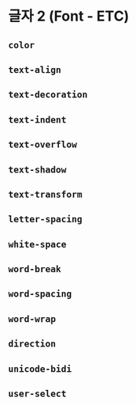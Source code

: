# 글자 2 (Font - ETC)

## `color`

## `text-align`

## `text-decoration`

## `text-indent`

## `text-overflow`

## `text-shadow`

## `text-transform`

## `letter-spacing`

## `white-space`

## `word-break`

## `word-spacing`

## `word-wrap`

## `direction`

## `unicode-bidi`

## `user-select`
